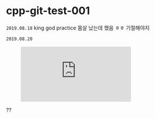 # cpp-git-test-001

`2019.08.18`
king god practice
몸살 났는데 했음 ㅎㅎ 기절해야지

`2019.08.20`
<figure><embed src="https://wakatime.com/share/@rkdmf0000/7d654b32-4c5b-452e-a306-27323ae50bfe.svg"></embed></figure>

??
